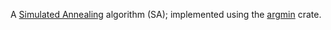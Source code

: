 A [Simulated Annealing](https://en.wikipedia.org/wiki/Simulated_annealing) algorithm (SA); implemented using the [argmin](https://github.com/argmin-rs/argmin) crate.